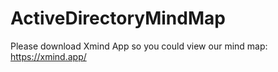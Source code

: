 # ActiveDirectoryMindMap
Please download Xmind App so you could view our mind map: https://xmind.app/
